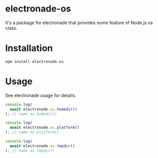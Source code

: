# electronade-os

It's a package for electronade that provides some feature of Node.js os class.

# Installation
``` shell
npm install electronade-os
```

# Usage
See electronade usage for details.

``` javascript
console.log(
  await electronade.os.homedir()
); // same as homedir()

console.log(
  await electronade.os.platform()
); // same as platform()

console.log(
  await electronade.os.tmpdir()
); // same as tmpdir()
```
